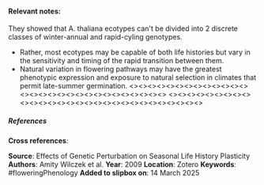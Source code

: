 #### **Relevant notes**:
They showed that A. thaliana ecotypes can't be divided into 2 discrete classes of winter-annual and rapid-cyling genotypes. 
- Rather, most ecotypes may be capable of both life histories but vary in the sensitivity and timing of the rapid transition between them. 
- Natural variation in flowering pathways may have the greatest phenotypic expression and exposure to natural selection in climates that permit late-summer germination.
<><><><><><><><><><><><><><><><><><><><><><><><><><><><><>
<><><><><><><><><><><><><><><><><><><><><><><><><><><><><>
##### References
**Cross references**:

**Source**: Effects of Genetic Perturbation on Seasonal Life History Plasticity
**Authors**: Amity Wilczek et al. 
**Year**: 2009
**Location**: Zotero
**Keywords**: #floweringPhenology 
**Added to slipbox on**: 14 March 2025